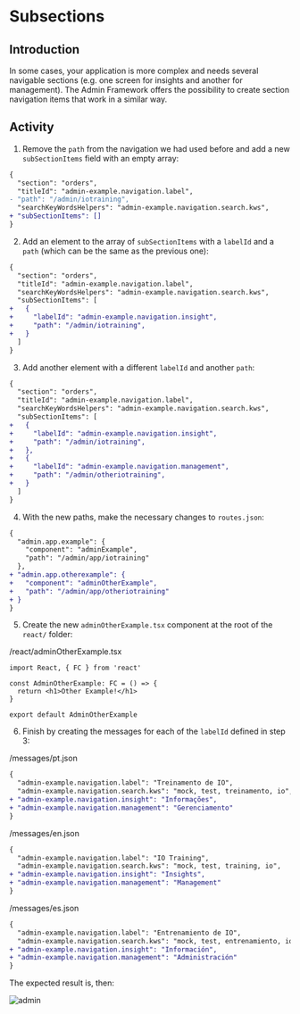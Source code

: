 # Subsections

## Introduction

In some cases, your application is more complex and needs several navigable sections (e.g. one screen for insights and another for management). The Admin Framework offers the possibility to create section navigation items that work in a similar way.

## Activity

1. Remove the `path` from the navigation we had used before and add a new `subSectionItems` field with an empty array:

```diff
{
  "section": "orders",
  "titleId": "admin-example.navigation.label",
- "path": "/admin/iotraining",
  "searchKeyWordsHelpers": "admin-example.navigation.search.kws",
+ "subSectionItems": []
}
```

2. Add an element to the array of `subSectionItems` with a `labelId` and a `path` (which can be the same as the previous one):

```diff
{
  "section": "orders",
  "titleId": "admin-example.navigation.label",
  "searchKeyWordsHelpers": "admin-example.navigation.search.kws",
  "subSectionItems": [
+   {
+     "labelId": "admin-example.navigation.insight",
+     "path": "/admin/iotraining",
+   }
  ]
}
```

3. Add another element with a different `labelId` and another `path`:

```diff
{
  "section": "orders",
  "titleId": "admin-example.navigation.label",
  "searchKeyWordsHelpers": "admin-example.navigation.search.kws",
  "subSectionItems": [
+   {
+     "labelId": "admin-example.navigation.insight",
+     "path": "/admin/iotraining",
+   },
+   {
+     "labelId": "admin-example.navigation.management",
+     "path": "/admin/otheriotraining",
+   }
  ]
}
```

4. With the new paths, make the necessary changes to `routes.json`:

```diff
{
  "admin.app.example": {
    "component": "adminExample",
    "path": "/admin/app/iotraining"
  },
+ "admin.app.otherexample": {
+   "component": "adminOtherExample",
+   "path": "/admin/app/otheriotraining"
+ }
}
```

5. Create the new `adminOtherExample.tsx` component at the root of the `react/` folder:

/react/adminOtherExample.tsx

```
import React, { FC } from 'react'

const AdminOtherExample: FC = () => {
  return <h1>Other Example!</h1>
}

export default AdminOtherExample
```

6. Finish by creating the messages for each of the `labelId` defined in step 3:

/messages/pt.json

```diff
{
  "admin-example.navigation.label": "Treinamento de IO",
  "admin-example.navigation.search.kws": "mock, test, treinamento, io",
+ "admin-example.navigation.insight": "Informações",
+ "admin-example.navigation.management": "Gerenciamento"
}
```

/messages/en.json

```diff
{
  "admin-example.navigation.label": "IO Training",
  "admin-example.navigation.search.kws": "mock, test, training, io",
+ "admin-example.navigation.insight": "Insights",
+ "admin-example.navigation.management": "Management"
}
```

/messages/es.json

```diff
{
  "admin-example.navigation.label": "Entrenamiento de IO",
  "admin-example.navigation.search.kws": "mock, test, entrenamiento, io",
+ "admin-example.navigation.insight": "Información",
+ "admin-example.navigation.management": "Administración"
}
```

The expected result is, then:

![admin](https://user-images.githubusercontent.com/18701182/92791871-6fca0f80-f383-11ea-98f8-382c743a6657.gif)
